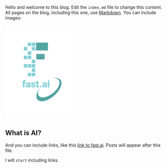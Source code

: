 Hello and welcome to this blog. Edit the `index.md` file to change this content. All pages on the blog, including this one, use [Markdown](https://guides.github.com/features/mastering-markdown/). You can include images:

![Image of fast.ai logo](images/logo.png)

## What is AI?

And you can include links, like this [link to fast.ai](https://www.fast.ai). Posts will appear after this file. 

I will `start` including links.
